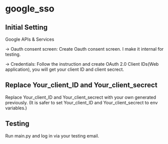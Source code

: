 # google_sso

## Initial Setting 

Google APIs & Services

-> Oauth consent screen: Create Oauth consent screen. I make it internal for testing.

-> Credentials: Follow the instruction and create OAuth 2.0 Client IDs(Web application), you will get your client ID and client secrect.

## Replace Your_client_ID and Your_client_secrect

Replace Your_client_ID and Your_client_secrect with your own generated previously.
(It is safer to set Your_client_ID and Your_client_secrect to env variables.)

## Testing

Run main.py and log in via your testing email.

